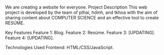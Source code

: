 We are creating a website for everyone.
Project Description
This web project is developed by the team of pthai, hdinh, and tkhoa with the aim of sharing content about COMPUTER SCIENCE and an effective tool to create RESÚME.

Key Features
Feature 1: Blog.
Feature 2: Resúme.
Feature 3: [UPDATING].
Feature 4: [UPDATING].

Technologies Used
Frontend: HTML/CSS/JavaScript.
